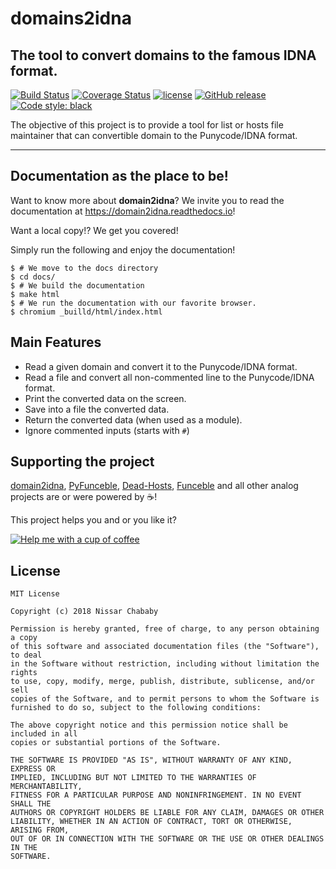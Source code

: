 # domains2idna

## The tool to convert domains to the famous IDNA format.

[![Build Status](https://travis-ci.com/funilrys/domain2idna.svg?branch=dev)](https://travis-ci.com/funilrys/domain2idna) [![Coverage Status](https://coveralls.io/repos/github/funilrys/domain2idna/badge.svg?branch=dev)](https://coveralls.io/github/funilrys/domain2idna?branch=dev) [![license](https://img.shields.io/github/license/funilrys/domain2idna.svg)](https://github.com/funilrys/domain2idna/blob/dev/LICENSE) [![GitHub release](https://img.shields.io/github/release/funilrys/domain2idna.svg)](https://github.com/funilrys/domain2idna/releases/latest) [![Code style: black](https://img.shields.io/badge/code%20style-black-000000.svg)](https://github.com/ambv/black)

The objective of this project is to provide a tool for list or hosts file maintainer that can convertible domain to the Punycode/IDNA format.

* * *

## Documentation as the place to be!

Want to know more about **domain2idna**?
We invite you to read the documentation at https://domain2idna.readthedocs.io!

Want a local copy!? We get you covered!

Simply run the following and enjoy the documentation!

```
$ # We move to the docs directory
$ cd docs/
$ # We build the documentation
$ make html
$ # We run the documentation with our favorite browser.
$ chromium _builld/html/index.html
```

## Main Features

- Read a given domain and convert it to the Punycode/IDNA format.
- Read a file and convert all non-commented line to the Punycode/IDNA format.
- Print the converted data on the screen.
- Save into a file the converted data.
- Return the converted data (when used as a module).
- Ignore commented inputs (starts with `#`)

## Supporting the project

[domain2idna](https://github.com/funilrys/domain2idna), [PyFunceble](https://github.com/funilrys/PyFunceble), [Dead-Hosts](https://github.com/dead-hosts), [Funceble](https://github.com/funilrys/funceble) and all other analog projects are or were powered by :coffee:!

This project helps you and or you like it?

[![Help me with a cup of coffee](https://img.shields.io/badge/Help%20me%20out-with%20a%20cup%20of%20%E2%98%95%20-blue.svg)](https://www.paypal.me/funilrys/)

## License

```
MIT License

Copyright (c) 2018 Nissar Chababy

Permission is hereby granted, free of charge, to any person obtaining a copy
of this software and associated documentation files (the "Software"), to deal
in the Software without restriction, including without limitation the rights
to use, copy, modify, merge, publish, distribute, sublicense, and/or sell
copies of the Software, and to permit persons to whom the Software is
furnished to do so, subject to the following conditions:

The above copyright notice and this permission notice shall be included in all
copies or substantial portions of the Software.

THE SOFTWARE IS PROVIDED "AS IS", WITHOUT WARRANTY OF ANY KIND, EXPRESS OR
IMPLIED, INCLUDING BUT NOT LIMITED TO THE WARRANTIES OF MERCHANTABILITY,
FITNESS FOR A PARTICULAR PURPOSE AND NONINFRINGEMENT. IN NO EVENT SHALL THE
AUTHORS OR COPYRIGHT HOLDERS BE LIABLE FOR ANY CLAIM, DAMAGES OR OTHER
LIABILITY, WHETHER IN AN ACTION OF CONTRACT, TORT OR OTHERWISE, ARISING FROM,
OUT OF OR IN CONNECTION WITH THE SOFTWARE OR THE USE OR OTHER DEALINGS IN THE
SOFTWARE.
```